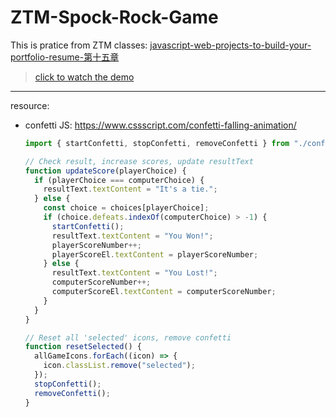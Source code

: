 # ZTM-Spock-Rock-Game

This is pratice from ZTM classes: [javascript-web-projects-to-build-your-portfolio-resume-第十五章](https://www.udemy.com/course/javascript-web-projects-to-build-your-portfolio-resume/?couponCode=ACCAGE0923)

> [click to watch the demo](https://joeban0608.github.io/ZTM-Spock-Rock-Game/)

---

resource:

- confetti JS: https://www.cssscript.com/confetti-falling-animation/
  ```jsx
  import { startConfetti, stopConfetti, removeConfetti } from "./confetti.js";

  // Check result, increase scores, update resultText
  function updateScore(playerChoice) {
    if (playerChoice === computerChoice) {
      resultText.textContent = "It's a tie.";
    } else {
      const choice = choices[playerChoice];
      if (choice.defeats.indexOf(computerChoice) > -1) {
        startConfetti();
        resultText.textContent = "You Won!";
        playerScoreNumber++;
        playerScoreEl.textContent = playerScoreNumber;
      } else {
        resultText.textContent = "You Lost!";
        computerScoreNumber++;
        computerScoreEl.textContent = computerScoreNumber;
      }
    }
  }

  // Reset all 'selected' icons, remove confetti
  function resetSelected() {
    allGameIcons.forEach((icon) => {
      icon.classList.remove("selected");
    });
    stopConfetti();
    removeConfetti();
  }
  ```
